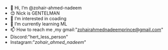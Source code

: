 - 👋 Hi, I’m @zohair-ahmed-nadeem
- 😊 Nick is GENTELMAN
-  👀 I’m interested in coading
- 🌱 I’m currently learning ML
- 📫 How to reach me ,my gmail:"zohairahmednadeemprince@gmail.com"
- Discord:"hert_less_person"
- Instagram:"_zohair_ahmed_nadeem_"

<!---
zohair-ahmed-nadeem/zohair-ahmed-nadeem is a ✨ special ✨ repository because its `README.md` (this file) appears on your GitHub profile.
You can click the Preview link to take a look at your changes.
--->
